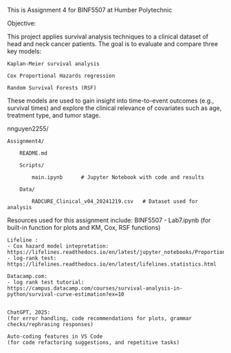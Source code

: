 This is Assignment 4 for BINF5507 at Humber Polytechnic

Objective:

This project applies survival analysis techniques to a clinical dataset of head and neck cancer patients. The goal is to evaluate and compare three key models:

    Kaplan-Meier survival analysis

    Cox Proportional Hazards regression

    Random Survival Forests (RSF)

These models are used to gain insight into time-to-event outcomes (e.g., survival times) and explore the clinical relevance of covariates such as age, treatment type, and tumor stage.

nnguyen2255/

    Assignment4/
    
        README.md
        
        Scripts/
        
            main.ipynb      # Jupyter Notebook with code and results
            
        Data/
        
            RADCURE_Clinical_v04_20241219.csv   # Dataset used for analysis




Resources used for this assignment include: 
    BINF5507 - Lab7.ipynb
    (for built-in function for plots and KM, Cox, RSF functions)
    
    Lifeline :
    - Cox hazard model intepretation:
    https://lifelines.readthedocs.io/en/latest/jupyter_notebooks/Proportional%20hazard%20assumption.html
    - log-rank test:
    https://lifelines.readthedocs.io/en/latest/lifelines.statistics.html

    Datacamp.com:
    - log rank test tutorial:
    https://campus.datacamp.com/courses/survival-analysis-in-python/survival-curve-estimation?ex=10
   

    ChatGPT, 2025:
    (for error handling, code recommendations for plots, grammar checks/rephrasing responses)

    Auto-coding features in VS Code
    (for code refactoring suggestions, and repetitive tasks)
